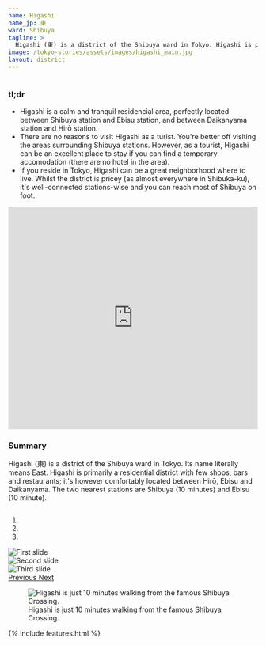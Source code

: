 ```yaml
---
name: Higashi
name_jp: 東
ward: Shibuya
tagline: >
  Higashi (東) is a district of the Shibuya ward in Tokyo. Higashi is primarily a residential district with few shops, bars and restaurants; it's however comfortably located between Hirō, Ebisu and Daikanyama. The two nearest stations are Shibuya (10 minutes) and Ebisu (10 minute).
image: /tokyo-stories/assets/images/higashi_main.jpg
layout: district
---
```

<!-- Section. -->
<div class="columns">
  <div class="column">
    <h3 class="title is-3">tl;dr</h3>
    <div class="content">
      <ul>
        <li>Higashi is a calm and tranquil residencial area, perfectly located between Shibuya station and Ebisu station, and between Daikanyama station and Hirō station.</li>
        <li>There are no reasons to visit Higashi as a turist. You're better off visiting the areas surrounding Shibuya stations. However, as a tourist, Higashi can be an excellent place to stay if you can find a temporary accomodation (there are no hotel in the area).</li>
        <li>If you reside in Tokyo, Higashi can be a great neighborhood where to live. Whilst the district is pricey (as almost everywhere in Shibuka-ku), it's well-connected stations-wise and you can reach most of Shibuya on foot.</li>
      </ul>
    </div>
  </div>
</div>
<!-- Section. -->
<div class="columns">
  <div class="column">
    <iframe width="100%" height="450" frameborder="0" style="border:0"
src="https://www.google.com/maps/embed/v1/place?q=Higashi,+Shibuya+City,+Tokyo+150-0011&key=AIzaSyDx3pE_t6DwHcdC8Hdga0dTSHWNeqPA5cI" allowfullscreen></iframe>
  </div>
</div>
<!-- Section. -->
<div class="columns">
  <div class="column">
    <h3 class="title is-3">Summary</h3>
    <p>Higashi (東) is a district of the Shibuya ward in Tokyo. Its name literally means East. Higashi is primarily a residential district with few shops, bars and restaurants; it's however comfortably located between Hirō, Ebisu and Daikanyama. The two nearest stations are Shibuya (10 minutes) and Ebisu (10 minute).</p>
  </div>
</div>
<!-- Section. -->
<div class="columns">
  <div class="column">
    <div id="carouselExampleIndicators" class="carousel slide" data-ride="carousel">
      <ol class="carousel-indicators">
        <li data-target="#carouselExampleIndicators" data-slide-to="0" class="active"></li>
        <li data-target="#carouselExampleIndicators" data-slide-to="1"></li>
        <li data-target="#carouselExampleIndicators" data-slide-to="2"></li>
      </ol>
      <div class="carousel-inner">
        <div class="carousel-item active">
          <img class="d-block w-100" src="https://compathy-magazine-assets.compathy.net/uploads/2016/11/Nonbei-Yokocho.jpg" alt="First slide">
        </div>
        <div class="carousel-item">
          <img class="d-block w-100" src="https://media.timeout.com/images/103505966/630/472/image.jpg" alt="Second slide">
        </div>
        <div class="carousel-item">
          <img class="d-block w-100" src="https://img.theculturetrip.com/768x432/wp-content/uploads/2019/03/shutterstock_1335975389.jpg" alt="Third slide">
        </div>
      </div>
      <a class="carousel-control-prev" href="#carouselExampleIndicators" role="button" data-slide="prev">
        <span class="carousel-control-prev-icon" aria-hidden="true"></span>
        <span class="sr-only">Previous</span>
      </a>
      <a class="carousel-control-next" href="#carouselExampleIndicators" role="button" data-slide="next">
        <span class="carousel-control-next-icon" aria-hidden="true"></span>
        <span class="sr-only">Next</span>
      </a>
    </div>
  </div>
</div>
<!-- Section. -->
<div class="columns">
  <div class="column">
    <figure>
      <img src="/tokyo-stories/assets/images/higashi_shibuya.jpeg" alt="Higashi is just 10 minutes walking from the famous Shibuya Crossing.">
      <figcaption>Higashi is just 10 minutes walking from the famous Shibuya Crossing.</figcaption>
    </figure>
  </div>
</div>
{% include features.html %}

